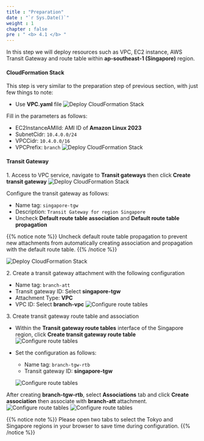 ```yaml
---
title : "Preparation"
date : "`r Sys.Date()`"
weight : 1
chapter : false
pre : " <b> 4.1 </b> "
---
```


In this step we will deploy resources such as VPC, EC2 instance, AWS Transit Gateway and route table within 
**ap-southeast-1 (Singapore)** region.

#### CloudFormation Stack
This step is very similar to the preparation step of previous section, with just few things to note:
- Use **VPC.yaml** file
![Deploy CloudFormation Stack](/images/4-single-account-cross-region/preparation_1.png)

Fill in the parameters as follows:
- EC2InstanceAMIId: AMI ID of **Amazon Linux 2023**
- SubnetCidr: `10.4.0.0/24`
- VPCCidr: `10.4.0.0/16`
- VPCPrefix: `branch`
![Deploy CloudFormation Stack](/images/4-single-account-cross-region/preparation_2.png)

#### Transit Gateway
1\. Access to VPC service, navigate to **Transit gateways** then click **Create transit gateway**
![Deploy CloudFormation Stack](/images/4-single-account-cross-region/preparation_3.png)

Configure the transit gateway as follows:
- Name tag: `singapore-tgw`
- Description: `Transit Gateway for region Singapore`
- Uncheck **Default route table association** and **Default route table propagation**

{{% notice note %}}
Uncheck default route table propagation to prevent new attachments from automatically creating association and propagation 
with the default route table.
{{% /notice %}}

![Deploy CloudFormation Stack](/images/4-single-account-cross-region/preparation_4.png)

2\. Create a transit gateway attachment with the following configuration
- Name tag: `branch-att`
- Transit gateway ID: Select **singapore-tgw**
- Attachment Type: **VPC**
- VPC ID: Select **branch-vpc**
![Configure route tables](/images/4-single-account-cross-region/configure_route_tables_4.png)

3\. Create transit gateway route table and association
- Within the **Transit gateway route tables** interface of the Singapore region, click **Create transit gateway route table**
![Configure route tables](/images/4-single-account-cross-region/configure_route_tables_5.png)
- Set the configuration as follows:
  - Name tag: `branch-tgw-rtb`
  - Transit gateway ID: **singapore-tgw**

  ![Configure route tables](/images/4-single-account-cross-region/configure_route_tables_6.png)

After creating **branch-tgw-rtb**, select **Associations** tab and click **Create association** then associate
with **branch-att** attachment.
![Configure route tables](/images/4-single-account-cross-region/configure_route_tables_7.png)
![Configure route tables](/images/4-single-account-cross-region/configure_route_tables_8.png)

{{% notice note %}}
Please open two tabs to select the Tokyo and Singapore regions in your browser to save time during configuration.
{{% /notice %}}
